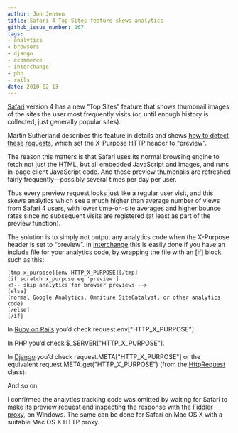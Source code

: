```yaml
---
author: Jon Jensen
title: Safari 4 Top Sites feature skews analytics
github_issue_number: 267
tags:
- analytics
- browsers
- django
- ecommerce
- interchange
- php
- rails
date: 2010-02-13
---
```


[Safari](https://www.apple.com/safari/) version 4 has a new “Top Sites” feature that shows thumbnail images of the sites the user most frequently visits (or, until enough history is collected, just generally popular sites).

Martin Sutherland describes this feature in details and shows [how to detect these requests](https://web.archive.org/web/20100316231239/http://www.sunpig.com/martin/archives/2010/01/08/how-to-detect-a-page-request-from-safari-4s-top-sites-feature.html), which set the X-Purpose HTTP header to “preview”.

The reason this matters is that Safari uses its normal browsing engine to fetch not just the HTML, but all embedded JavaScript and images, and runs in-page client JavaScript code. And these preview thumbnails are refreshed fairly frequently—​possibly several times per day per user.

Thus every preview request looks just like a regular user visit, and this skews analytics which see a much higher than average number of views from Safari 4 users, with lower time-on-site averages and higher bounce rates since no subsequent visits are registered (at least as part of the preview function).

The solution is to simply not output any analytics code when the X-Purpose header is set to “preview”. In [Interchange](/technology/perl-interchange) this is easily done if you have an include file for your analytics code, by wrapping the file with an [if] block such as this:

```nohighlight
[tmp x_purpose][env HTTP_X_PURPOSE][/tmp]
[if scratch x_purpose eq 'preview']
<!-- skip analytics for browser previews -->
[else]
(normal Google Analytics, Omniture SiteCatalyst, or other analytics code)
[/else]
[/if]
```

In [Ruby on Rails](/technology/ruby-on-rails) you’d check request.env["HTTP_X_PURPOSE"].

In PHP you’d check $_SERVER["HTTP_X_PURPOSE"].

In [Django](/technology/django-python) you’d check request.META["HTTP_X_PURPOSE"] or the equivalent request.META.get("HTTP_X_PURPOSE") (from the [HttpRequest](https://docs.djangoproject.com/en/dev/ref/request-response/) class).

And so on.

I confirmed the analytics tracking code was omitted by waiting for Safari to make its preview request and inspecting the response with the [Fiddler proxy](https://www.telerik.com/download/fiddler), on Windows. The same can be done for Safari on Mac OS X with a suitable Mac OS X HTTP proxy.
